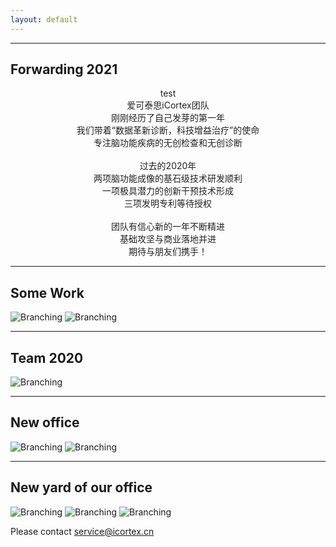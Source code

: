 ```yaml
---
layout: default
---
```


* * *

## Forwarding 2021
<span style="display:block;text-align:center;color:#222;">test</span>
<span style="display:block;text-align:center;color:#222;"> 爱可泰思iCortex团队</br>刚刚经历了自己发芽的第一年</br>我们带着“数据革新诊断，科技增益治疗”的使命</br>专注脑功能疾病的无创检查和无创诊断</br></br>过去的2020年</br>两项脑功能成像的基石级技术研发顺利</br>一项极具潜力的创新干预技术形成</br>三项发明专利等待授权</br></br>团队有信心新的一年不断精进</br>基础攻坚与商业落地并进</br>期待与朋友们携手！ </span>


* * *

## Some Work


![Branching](https://lwillbegates.github.io/images/work1.png)
![Branching](https://lwillbegates.github.io/images/work2.png)

* * *
## Team 2020


![Branching](https://lwillbegates.github.io/images/team1.png)

* * *

## New office


![Branching](https://lwillbegates.github.io/images/office1_1.png)
![Branching](https://lwillbegates.github.io/images/office1_2.jpg)

* * *

## New yard of our office


![Branching](https://lwillbegates.github.io/images/envr1_1.jpg)
![Branching](https://lwillbegates.github.io/images/envr1_2.jpg)
![Branching](https://lwillbegates.github.io/images/envr1_3.jpg)

Please contact service@icortex.cn
